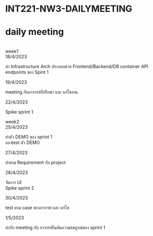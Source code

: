 # INT221-NW3-DAILYMEETING
<h1>daily meeting</h1><br>
week1<br>
18/4/2023 <br>
<p>ทำ Infrastructure Arch ประกอบด้วย Frontend/Backend/DB container
API endpoints ของ Spint 1</p>

19/4/2023 <br>
<p>meeting กับอาจารย์ที่ปรึกษา และ แก้ไขงาน</p>

22/4/2023 <br>
<p>Spike sprint 1</p>

week2<br>
25/4/2023 <br>
<p>ทำตัว DEMO ของ sprint 1 <br> ลองtest ตัว DEMO</p>

27/4/2023 <br>
<p>ทำตาม Requirement กับ project</p>

28/4/2023 <br>
<p>จัดการ UI <br>Spike sprint 2</p>

30/4/2023 <br>
<p>test ตาม case ของอาจารย์ และ แก้ไข</p>

1/5/2023 <br>
<p>ทำกับ meeting กับ อาจารย์ยืนยันความสมบูรณ์ของ sprint 1</p>
